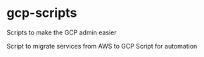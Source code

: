 # gcp-scripts
Scripts to make the GCP admin easier

Script to migrate services from AWS to GCP
Script for automation
